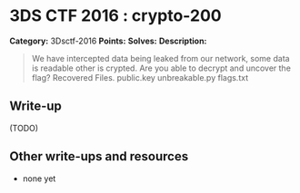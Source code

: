 # 3DS CTF 2016 : crypto-200

**Category:** 3Dsctf-2016
**Points:** 
**Solves:** 
**Description:**

> We have intercepted data being leaked from our network, some data is readable other is crypted. Are you able to decrypt and uncover the flag?  Recovered Files. public.key unbreakable.py flags.txt


## Write-up

(TODO)

## Other write-ups and resources

* none yet
